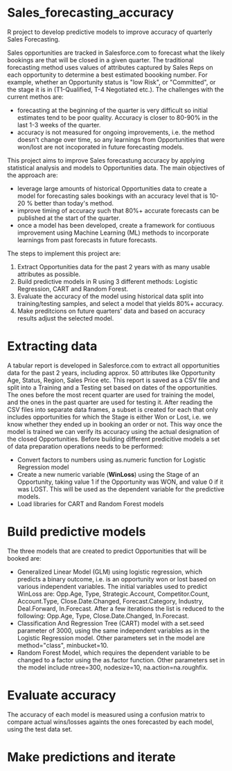 # Sales_forecasting_accuracy
R project to develop predictive models to improve accuracy of quarterly Sales Forecasting.

Sales opportunities are tracked in Salesforce.com to forecast what the likely bookings are that will be closed in a given quarter. The traditional forecasting method uses values of attributes captured by Sales Reps on each opportunity to determine a best estimated boooking number. For example, whether an Opportunity status is "low Risk", or "Committed", or the stage it is in (T1-Qualified, T-4 Negotiated etc.). The challenges with the current methos are:
* forecasting at the beginning of the quarter is very difficult so initial estimates tend to be poor quality. Accuracy is closer to 80-90% in the last 1-3 weeks of the quarter.
* accuracy is not measured for ongoing improvements, i.e. the method doesn't change over time, so any learnings from Opportunities that were won/lost are not incoporated in future forecasting models.

This project aims to improve Sales forecastung accuracy by applying statistical analysis and models to Opportunities data. The main objectives of the approach are:
* leverage large amounts of historical Opportunities data to create a model for forecasting sales bookings with an accuracy level that is 10-20 % better than today's method.
* improve timing of accuracy such that 80%+ accurate forecasts can be published at the start of the quarter.
* once a model has been developed, create a framework for contiuous improvement using Machine Learning (ML) methods to incorporate learnings from past forecasts in future forecasts.

The steps to implement this project are:
1. Extract Opportunities data for the past 2 years with as many usable attributes as possible.
2. Build predictive models in R using 3 different methods: Logistic Regression, CART and Random Forest.
3. Evaluate the accuracy of the model using historical data split into training/testing samples, and select a model that yields 80%+ accuracy.
4. Make preditcions on future quarters' data and based on accuracy results adjust the selected model.

# Extracting data
A tabular report is developed in Salesforce.com to extract all opportunities data for the past 2 years, including approx. 50 attributes like Opportunity Age, Status, Region, Sales Price etc. This report is saved as a CSV file and split into a Training and a Testing set based on dates of the opportunities. The ones before the most recent quarter are used for training the model, and the ones in the past quarter are used for testing it. After reading the CSV files into separate data frames, a subset is created for each that only includes opportunities for which the Stage is either Won or Lost, i.e. we know whether they ended up in booking an order or not. This way once the model is trained we can verify its accuracy using the actual designation of the closed Opportunities.
Before building different predicitive models a set of data preparation operations needs to be performed:
* Convert factors to numbers using as.numeric function for Logistic Regression model
* Create a new numeric variable (<b>WinLoss</b>) using the Stage of an Opportunity, taking value 1 if the Opportunity was WON, and value 0 if it was LOST. This will be used as the dependent variable for the predictive models.
* Load libraries for CART and Random Forest models

# Build predictive models
The three models that are created to predict Opportunities that will be booked are:
* Generalized Linear Model (GLM) using logistic regression, which predicts a binary outcome, i.e. is an opportunity won or lost based on various independent variables. The initial variables used to predict WinLoss are: Opp.Age, Type, Strategic.Account, Competitor.Count, Account.Type, Close.Date.Changed, Forecast.Category, Industry, Deal.Forward, In.Forecast. After a few iterations the list is reduced to the following: Opp.Age, Type, Close.Date.Changed, In.Forecast.
* Classification And Regression Tree (CART) model with a set.seed parameter of 3000, using the same independent variables as in the Logistic Regression model. Other parameters set in the model are method="class", minbucket=10.
* Random Forest Model, which requires the dependent variable to be changed to a factor using the as.factor function. Other parameters set in the model include ntree=300, nodesize=10, na.action=na.roughfix.

# Evaluate accuracy
The accuracy of each model is measured using a confusion matrix to compare actual wins/losses againts the ones forecasted by each model, using the test data set.
# Make predictions and iterate



